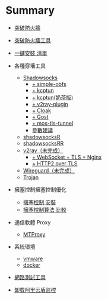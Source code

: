 # Summary
* [突破防火牆](README.md)
* [突破防火牆工具](突破防火牆工具.md)

* [一鍵安裝 清單](一鍵安裝-清單.md)
* 各種穿墻工具
    * [Shadowsocks](shadowsocks-libev-搭建.md)
        * [+ simple-obfs ](shadowsocks-libev+simple-obfs-搭建.md)
        * [+ kcptun](shadowsocks-libev+kcptun.md)
        * [+ kcptun(奶茶版)](shadowsocks-libev+kcptun-奶茶版.md)
        * [+ v2ray-plugin ](shadowsocks-libev+v2ray-plugin-搭建.md)
        * [+ Cloak](shadowsocks-libev+Cloak.md)
        * [+ Gost](shadowsocks-libev+gost.md)
        * [+ mos-tls-tunnel](shadowsocks-libev+mos-tls-tunnel.md)
        * [參數建議](Shadowsocks-參數建議.md)
    * [shadowsocksR](shadowsocksR.md)
    * [shadowsocksRR](shadowsocksRR.md)
    * [v2ray（未完成）](v2ray.md)
      * [+ WebSocket + TLS + Nginx](Vmess+WebSocket+TLS+Nginx.md)
      * [+ HTTP2 over TLS](Vmess+HTTP2overTLS.md)
    * [Wireguard（未完成）](Wireguard.md)
    * [Trojan](Trojan.md)
* 擁塞控制擁塞控制優化
    * [擁塞控制 安裝](bbr優化.md)
    * [擁塞控制算法 比較](擁塞控制算法比較.md)
* 通信軟體 Proxy
    * [MTProxy](MTProxy.md)
* 系統環境
    * [vmware](vmware.md) 
    * [docker](docker.md)
* [網路測試工具](網路測試工具.md)
* [卸载阿里云盾监控](卸载阿里云盾监控.md)